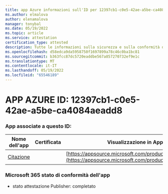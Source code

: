 ```yaml
---
title: app Azure informazioni sull'ID per 12397cb1-c0e5-42ae-a5be-ca4084aeadd8
ms.author: elmalova
author: elenamalova
manager: tonybal
ms.date: 05/19/2022
ms.topic: article
ms.service: attestation
certification_type: attested
description: Tutte le informazioni sulla sicurezza e sulla conformità disponibili per 12397cb1-c0e5-42ae-a5be-ca4084aeadd8.
ms.openlocfilehash: d58edca9da5958750f1697899a78c46c0ba1bc81
ms.sourcegitcommit: b363fcc87dc5720eaddbe567a857270732ef9e1c
ms.translationtype: MT
ms.contentlocale: it-IT
ms.lasthandoff: 05/19/2022
ms.locfileid: "65546189"
---
```

# <a name="azure-app-id-12397cb1-c0e5-42ae-a5be-ca4084aeadd8"></a>APP AZURE ID: 12397cb1-c0e5-42ae-a5be-ca4084aeadd8


### <a name="apps-associated-with-this-id"></a>App associate a questo ID:
| **Nome dell'app** | **Certificata** | **Visualizzazione in AppSource** |
|--------------|---------------|-----------------------|
| [Citazione](../forward/WA200003530.md) |  | [https://appsource.microsoft.com/product/office/WA200003530](https://appsource.microsoft.com/product/office/WA200003530) |

### <a name="microsoft-365-app-compliance-status"></a>Microsoft 365 stato di conformità dell'app
- stato attestazione Publisher: completato
